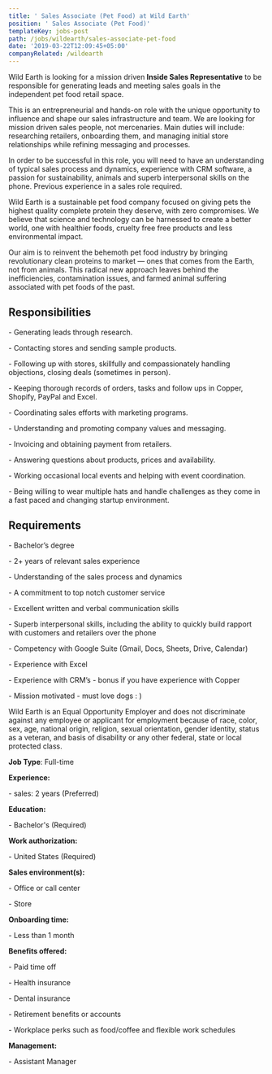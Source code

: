 ```yaml
---
title: ' Sales Associate (Pet Food) at Wild Earth'
position: ' Sales Associate (Pet Food)'
templateKey: jobs-post
path: /jobs/wildearth/sales-associate-pet-food
date: '2019-03-22T12:09:45+05:00'
companyRelated: /wildearth
---
```

Wild Earth is looking for a mission driven **Inside Sales Representative** to be responsible for generating leads and meeting sales goals in the independent pet food retail space.

This is an entrepreneurial and hands-on role with the unique opportunity to influence and shape our sales infrastructure and team. We are looking for mission driven sales people, not mercenaries. Main duties will include: researching retailers, onboarding them, and managing initial store relationships while refining messaging and processes.

In order to be successful in this role, you will need to have an understanding of typical sales process and dynamics, experience with CRM software, a passion for sustainability, animals and superb interpersonal skills on the phone. Previous experience in a sales role required.

Wild Earth is a sustainable pet food company focused on giving pets the highest quality complete protein they deserve, with zero compromises. We believe that science and technology can be harnessed to create a better world, one with healthier foods, cruelty free free products and less environmental impact.

Our aim is to reinvent the behemoth pet food industry by bringing revolutionary clean proteins to market — ones that comes from the Earth, not from animals. This radical new approach leaves behind the inefficiencies, contamination issues, and farmed animal suffering associated with pet foods of the past.

## Responsibilities

\- Generating leads through research.

\- Contacting stores and sending sample products.

\- Following up with stores, skillfully and compassionately handling objections, closing deals (sometimes in person).

\- Keeping thorough records of orders, tasks and follow ups in Copper, Shopify, PayPal and Excel.

\- Coordinating sales efforts with marketing programs.

\- Understanding and promoting company values and messaging.

\- Invoicing and obtaining payment from retailers.

\- Answering questions about products, prices and availability.

\- Working occasional local events and helping with event coordination.

\- Being willing to wear multiple hats and handle challenges as they come in a fast paced and changing startup environment.



## Requirements

\- Bachelor’s degree

\- 2+ years of relevant sales experience

\- Understanding of the sales process and dynamics

\- A commitment to top notch customer service

\- Excellent written and verbal communication skills

\- Superb interpersonal skills, including the ability to quickly build rapport with customers and retailers over the phone

\- Competency with Google Suite (Gmail, Docs, Sheets, Drive, Calendar)

\- Experience with Excel

\- Experience with CRM’s - bonus if you have experience with Copper

\- Mission motivated - must love dogs : )

Wild Earth is an Equal Opportunity Employer and does not discriminate against any employee or applicant for employment because of race, color, sex, age, national origin, religion, sexual orientation, gender identity, status as a veteran, and basis of disability or any other federal, state or local protected class.

**Job Type**: Full-time

**Experience:**

\- sales: 2 years (Preferred)



**Education:**

\- Bachelor's (Required)



**Work authorization:**

\- United States (Required)



**Sales environment(s):**

\- Office or call center

\- Store



**Onboarding time:**

\- Less than 1 month



**Benefits offered:**

\- Paid time off

\- Health insurance

\- Dental insurance

\- Retirement benefits or accounts

\- Workplace perks such as food/coffee and flexible work schedules



**Management:**

\- Assistant Manager
